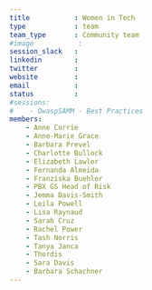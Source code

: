 ```yaml
---
title           : Women in Tech
type            : team
team_type       : Community team
#image           :
session_slack   :
linkedin        :
twitter         :
website         :
email           :
status          :
#sessions:
#    - OwaspSAMM - Best Practices
members:
    - Anne Currie
    - Anne-Marie Grace
    - Barbara Prevel
    - Charlotte Bullock
    - Elizabeth Lawler
    - Fernanda Almeida
    - Franziska Buehler
    - PBX GS Head of Risk
    - Jemma Davis-Smith
    - Leila Powell
    - Lisa Raynaud
    - Sarah Cruz
    - Rachel Power
    - Tash Norris
    - Tanya Janca
    - Thordis
    - Sara Davis
    - Barbara Schachner
---
```

